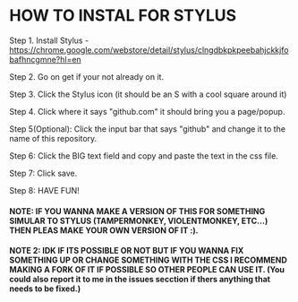 <h1>HOW TO INSTAL FOR STYLUS</h1>

Step 1. Install Stylus - https://chrome.google.com/webstore/detail/stylus/clngdbkpkpeebahjckkjfobafhncgmne?hl=en

Step 2. Go on get if your not already on it.

Step 3. Click the Stylus icon (it should be an S with a cool square around it)

Step 4. Click where it says "github.com" it should bring you a page/popup.

Step 5(Optional): Click the input bar that says "github" and change it to the name of this repository.

Step 6: Click the BIG text field and copy and paste the text in the css file.

Step 7: Click save.

Step 8: HAVE FUN!

<h4>NOTE: IF YOU WANNA MAKE A VERSION OF THIS FOR SOMETHING SIMULAR TO STYLUS (TAMPERMONKEY, VIOLENTMONKEY, ETC...) THEN PLEAS MAKE YOUR OWN VERSION OF IT :).</h4>

<h4>NOTE 2: IDK IF ITS POSSIBLE OR NOT BUT IF YOU WANNA FIX SOMETHING UP OR CHANGE SOMETHING WITH THE CSS I RECOMMEND MAKING A FORK OF IT IF POSSIBLE SO OTHER PEOPLE CAN USE IT. (You could also report it to me in the issues secction if thers anything that needs to be fixed.)</h4>
